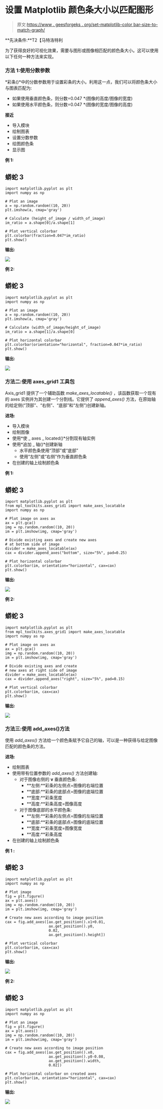 # 设置 Matplotlib 颜色条大小以匹配图形

> 原文:[https://www . geesforgeks . org/set-matplotlib-color bar-size-to-match-graph/](https://www.geeksforgeeks.org/set-matplotlib-colorbar-size-to-match-graph/)

**先决条件:**T2【马特洛特利

为了获得良好的可视化效果，需要与图形或图像相匹配的颜色条大小。这可以使用以下任何一种方法来实现。

### **方法 1:使用分数参数**

*彩条()*中的分数参数用于设置彩条的大小。利用这一点，我们可以将颜色条大小与图表匹配为:

*   如果使用垂直颜色条，则分数=0.047 *(图像的高度/图像的宽度)
*   如果使用水平颜色条，则分数=0.047 *(图像的宽度/图像的高度)

**接近**

*   导入模块
*   绘制图表
*   设置分数参数
*   绘图颜色条
*   显示图

**例 1:**

## 蟒蛇 3

```
import matplotlib.pyplot as plt
import numpy as np

# Plot an image
a = np.random.random((10, 20))
plt.imshow(a, cmap='gray')

# Calculate (height_of_image / width_of_image)
im_ratio = a.shape[0]/a.shape[1]

# Plot vertical colorbar
plt.colorbar(fraction=0.047*im_ratio)
plt.show()
```

**输出:**

![](img/02ea4e83541367d00dc2fbc2aa74e049.png)

**例 2:**

## 蟒蛇 3

```
import matplotlib.pyplot as plt
import numpy as np

# Plot an image
a = np.random.random((10, 20))
plt.imshow(a, cmap='gray')

# Calculate (width_of_image/height_of_image)
im_ratio = a.shape[1]/a.shape[0]

# Plot horizontal colorbar
plt.colorbar(orientation="horizontal", fraction=0.047*im_ratio)
plt.show()
```

**输出:**

![](img/287915ac6fdd647d46d9e2cfd0c2ebc7.png)

### **方法二:使用 axes_grid1 工具包**

Axis_grid1 提供了一个辅助函数 *make_axes_locatable()* ，该函数获取一个现有的 axes 实例并为其创建一个分割线。它提供了 *append_axes()* 方法，在原始轴的给定侧(“顶部”、“右侧”、“底部”和“左侧”)创建新轴。

**进场:**

*   导入模块
*   绘制图像
*   使用*使 _ axes _ located()*分割现有轴实例
*   使用*追加 _ 轴()*创建新轴
    *   水平颜色条使用“顶部”或“底部”
    *   使用“左侧”或“右侧”作为垂直颜色条
*   在创建的轴上绘制颜色条

**例 1:**

## 蟒蛇 3

```
import matplotlib.pyplot as plt
from mpl_toolkits.axes_grid1 import make_axes_locatable
import numpy as np

# Plot image on axes ax
ax = plt.gca()
img = np.random.random((10, 20))
im = plt.imshow(img, cmap='gray')

# Divide existing axes and create new axes
# at bottom side of image
divider = make_axes_locatable(ax)
cax = divider.append_axes("bottom", size="5%", pad=0.25)

# Plot horizontal colorbar
plt.colorbar(im, orientation="horizontal", cax=cax)
plt.show()
```

**输出:**

![](img/edbdb725d7bd0e2b9153662a04a61918.png)

**例 2:**

## 蟒蛇 3

```
import matplotlib.pyplot as plt
from mpl_toolkits.axes_grid1 import make_axes_locatable
import numpy as np

# Plot image on axes ax
ax = plt.gca()
img = np.random.random((10, 20))
im = plt.imshow(img, cmap='gray')

# Divide existing axes and create
# new axes at right side of image
divider = make_axes_locatable(ax)
cax = divider.append_axes("right", size="5%", pad=0.15)

# Plot vertical colorbar
plt.colorbar(im, cax=cax)
plt.show()
```

**输出:**

![](img/983ef0bda1b86e40750ee48f79f76176.png)

### **方法三:使用 add_axes()方法**

使用 *add_axes()* 方法给一个颜色条赋予它自己的轴，可以是一种获得与给定图像匹配的颜色条的方法。

**进场:**

*   绘制图表
*   使用带有位置参数的 *add_axes()* 方法创建轴:
    *   对于图像右侧的 **v** 垂直颜色条:
        *   **左侧:**彩条的左侧点=图像的右端位置
        *   **底部:**彩条的底部点=图像的底端位置
        *   **宽度:**彩条宽度
        *   **高度:**彩条高度=图像高度
    *   对于图像底部的水平颜色条:
        *   **左侧:**彩条的左侧点=图像的左端位置
        *   **底部:**彩条的底部点=图像的底端位置
        *   **宽度:**彩条宽度=图像宽度
        *   **高度:**彩条高度
*   在创建的轴上绘制颜色条

**例 1 :**

## 蟒蛇 3

```
import matplotlib.pyplot as plt
import numpy as np

# Plot image
fig = plt.figure()
ax = plt.axes()
img = np.random.random((10, 20))
im = plt.imshow(img, cmap='gray')

# Create new axes according to image position
cax = fig.add_axes([ax.get_position().x1+0.01,
                    ax.get_position().y0,
                    0.02,
                    ax.get_position().height])

# Plot vertical colorbar
plt.colorbar(im, cax=cax)
plt.show()
```

**输出:**

![](img/7747bcfad8a2111faa7c704f38c1dfc6.png)

**例 2:**

## 蟒蛇 3

```
import matplotlib.pyplot as plt
import numpy as np

# Plot an image
fig = plt.figure()
ax = plt.axes()
img = np.random.random((10, 20))
im = plt.imshow(img, cmap='gray')

# Create new axes according to image position
cax = fig.add_axes([ax.get_position().x0,
                    ax.get_position().y0-0.08,
                    ax.get_position().width,
                    0.02])

# Plot horizontal colorbar on created axes
plt.colorbar(im, orientation="horizontal", cax=cax)
plt.show()
```

**输出:**

![](img/61b953ea4d598da311402fc4f6efaf74.png)